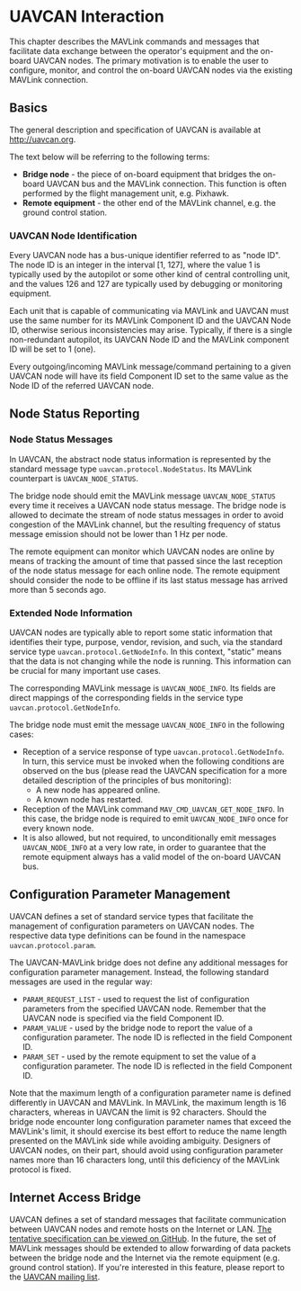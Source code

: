 # UAVCAN Interaction

This chapter describes the MAVLink commands and messages that facilitate data exchange between the operator's equipment and the on-board UAVCAN nodes. The primary motivation is to enable the user to configure, monitor, and control the on-board UAVCAN nodes via the existing MAVLink connection.

## Basics

The general description and specification of UAVCAN is available at <http://uavcan.org>.

The text below will be referring to the following terms:

- **Bridge node** - the piece of on-board equipment that bridges the on-board UAVCAN bus and the MAVLink connection. This function is often performed by the flight management unit, e.g. Pixhawk.
- **Remote equipment** - the other end of the MAVLink channel, e.g. the ground control station.

### UAVCAN Node Identification

Every UAVCAN node has a bus-unique identifier referred to as "node ID". The node ID is an integer in the interval [1, 127], where the value 1 is typically used by the autopilot or some other kind of central controlling unit, and the values 126 and 127 are typically used by debugging or monitoring equipment.

Each unit that is capable of communicating via MAVLink and UAVCAN must use the same number for its MAVLink Component ID and the UAVCAN Node ID, otherwise serious inconsistencies may arise. Typically, if there is a single non-redundant autopilot, its UAVCAN Node ID and the MAVLink component ID will be set to 1 (one).

Every outgoing/incoming MAVLink message/command pertaining to a given UAVCAN node will have its field Component ID set to the same value as the Node ID of the referred UAVCAN node.

## Node Status Reporting

### Node Status Messages

In UAVCAN, the abstract node status information is represented by the standard message type `uavcan.protocol.NodeStatus`. Its MAVLink counterpart is `UAVCAN_NODE_STATUS`.

The bridge node should emit the MAVLink message `UAVCAN_NODE_STATUS` every time it receives a UAVCAN node status message. The bridge node is allowed to decimate the stream of node status messages in order to avoid congestion of the MAVLink channel, but the resulting frequency of status message emission should not be lower than 1 Hz per node.

The remote equipment can monitor which UAVCAN nodes are online by means of tracking the amount of time that passed since the last reception of the node status message for each online node. The remote equipment should consider the node to be offline if its last status message has arrived more than 5 seconds ago.

### Extended Node Information

UAVCAN nodes are typically able to report some static information that identifies their type, purpose, vendor, revision, and such, via the standard service type `uavcan.protocol.GetNodeInfo`. In this context, "static" means that the data is not changing while the node is running. This information can be crucial for many important use cases.

The corresponding MAVLink message is `UAVCAN_NODE_INFO`. Its fields are direct mappings of the corresponding fields in the service type `uavcan.protocol.GetNodeInfo`.

The bridge node must emit the message `UAVCAN_NODE_INFO` in the following cases:

- Reception of a service response of type `uavcan.protocol.GetNodeInfo`. In turn, this service must be invoked when the following conditions are observed on the bus (please read the UAVCAN specification for a more detailed description of the principles of bus monitoring): 
    - A new node has appeared online.
    - A known node has restarted.
- Reception of the MAVLink command `MAV_CMD_UAVCAN_GET_NODE_INFO`. In this case, the bridge node is required to emit `UAVCAN_NODE_INFO` once for every known node.
- It is also allowed, but not required, to unconditionally emit messages `UAVCAN_NODE_INFO` at a very low rate, in order to guarantee that the remote equipment always has a valid model of the on-board UAVCAN bus.

## Configuration Parameter Management

UAVCAN defines a set of standard service types that facilitate the management of configuration parameters on UAVCAN nodes. The respective data type definitions can be found in the namespace `uavcan.protocol.param`.

The UAVCAN-MAVLink bridge does not define any additional messages for configuration parameter management. Instead, the following standard messages are used in the regular way:

- `PARAM_REQUEST_LIST` - used to request the list of configuration parameters from the specified UAVCAN node. Remember that the UAVCAN node is specified via the field Component ID.
- `PARAM_VALUE` - used by the bridge node to report the value of a configuration parameter. The node ID is reflected in the field Component ID.
- `PARAM_SET` - used by the remote equipment to set the value of a configuration parameter. The node ID is reflected in the field Component ID.

Note that the maximum length of a configuration parameter name is defined differently in UAVCAN and MAVLink. In MAVLink, the maximum length is 16 characters, whereas in UAVCAN the limit is 92 characters. Should the bridge node encounter long configuration parameter names that exceed the MAVLink's limit, it should exercise its best effort to reduce the name length presented on the MAVLink side while avoiding ambiguity. Designers of UAVCAN nodes, on their part, should avoid using configuration parameter names more than 16 characters long, until this deficiency of the MAVLink protocol is fixed.

## Internet Access Bridge

UAVCAN defines a set of standard messages that facilitate communication between UAVCAN nodes and remote hosts on the Internet or LAN. [The tentative specification can be viewed on GitHub](https://github.com/UAVCAN/dsdl/pull/25). In the future, the set of MAVLink messages should be extended to allow forwarding of data packets between the bridge node and the Internet via the remote equipment (e.g. ground control station). If you're interested in this feature, please report to the [UAVCAN mailing list](https://groups.google.com/forum/#!forum/uavcan).